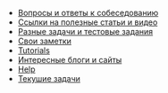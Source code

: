 - <a href="/questions.md">Вопросы и ответы к собеседованию</a>
- <a href="/links/readme.md">Ссылки на полезные статьи и видео</a>
- <a href="/tasks/tasks.md">Разные задачи и тестовые задания</a>
- <a href="/notes/readme.md">Свои заметки</a>
- <a href="/tutorials/readme.md">Tutorials</a>
- <a href="/blogs/readme.md">Интересные блоги и сайты</a>
- <a href="/help/readme.md">Help</a>
- <a href="/actual/readme.md">Текушие задачи</a>